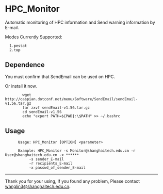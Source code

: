 # HPC_Monitor
Automatic monitoring of HPC information and Send warning information by E-mail.

Modes Currently Supported:      

      1.pestat
      2.top

Dependence
----

You must confirm that SendEmail can be used on HPC.

Or install it now.

            wget http://caspian.dotconf.net/menu/Software/SendEmail/sendEmail-v1.56.tar.gz
            tar zxvf sendEmail-v1.56.tar.gz 
            cd sendEmail-v1.56
            echo "export PATH=${PWD}:\$PATH" >> ~/.bashrc

Usage
----

          Usage: HPC_Monitor [OPTION] <parameter>    

          Example: HPC_Monitor -s Monitor@shanghaitech.edu.cn -r User@shanghaitech.edu.cn -x ******   
               -s sender_E-mail
               -r recipients_E-mail 
               -x passwd_of_sender_E-mail

******
Thank you for your using, If you found any problem, Please contact wanglin3@shanghaitech.edu.cn.
